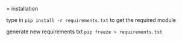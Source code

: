 = installation

type in `pip install -r requirements.txt` to get the required module

generate new requirements txt `pip freeze > requirements.txt`